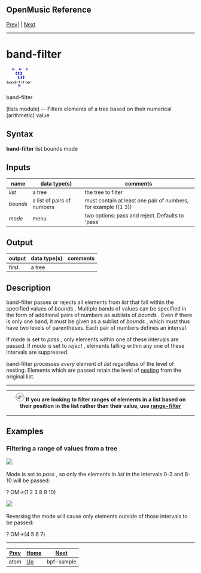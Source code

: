OpenMusic Reference  
---  
[Prev](atomlisp)| | [Next](bpf-sample)  
  
* * *

# band-filter

![](figures/functions/lists/band-filter.png)

  
  
band-filter  
  
(lists module) \-- Filters elements of a tree based on their numerical
(arithmetic) value  

## Syntax

   **band-filter**  list bounds mode  

## Inputs

name| data type(s)| comments  
---|---|---  
  _list_ |  a tree| the tree to filter  
  _bounds_ |  a list of pairs of numbers| must contain at least one pair of numbers, for example ((1 3))  
  _mode_ |  menu| two options: pass and reject. Defaults to 'pass'  
  
## Output

output| data type(s)| comments  
---|---|---  
first| a tree|  
  
## Description

 band-filter  passes or rejects all elements from  _list_  that fall within
the specified values of  _bounds_ . Multiple bands of values can be specified
in the form of additional pairs of numbers as sublists of  _bounds_ . Even if
there is only one band, it must be given as a sublist of  _bounds_  , which
must thus have two levels of parentheses. Each pair of numbers defines an
interval.

If mode is set to  _pass_  , only elements within one of these intervals are
passed. If mode is set to  _reject_  , elements falling within any one of
these intervals are suppressed.

 band-filter  processes _every_ element of  _list_  regardless of the level of
nesting. Elements which are passed retain the level of
[nesting](glossary#NESTING) from the original list.


***

|![Note](figures/images/note.gif)  If you are looking to filter ranges of elements in a list based on their position in the list rather than their value, use [ range-filter ](range-filter) |
|--|

***

## Examples

### Filtering a range of values from a tree

![](figures/functions/lists/band-filterEX1.gif)

Mode is set to  _pass_  , so only the elements in  _list_  in the intervals
0-3 and 8-10 will be passed:

 ? OM->(1 2 3 8 9 10) 

![](figures/functions/lists/band-filterEX2.gif)

Reversing the mode will cause only elements outside of those intervals to be
passed:

 ? OM->(4 5 6 7) 

* * *

[Prev](atomlisp)| [Home](index)| [Next](bpf-sample)  
---|---|---  
atom| [Up](funcref.main)| bpf-sample

